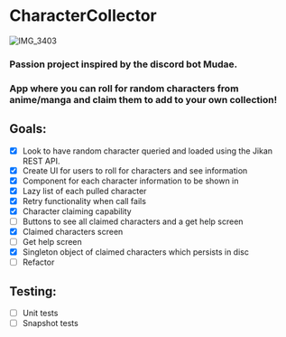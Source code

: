 # CharacterCollector
![IMG_3403](https://user-images.githubusercontent.com/14980137/197329867-9592db26-ac48-48cf-baaa-3898a567eddf.PNG)

### Passion project inspired by the discord bot Mudae.
### App where you can roll for random characters from anime/manga and claim them to add to your own collection!

## Goals: 
- [x] Look to have random character queried and loaded using the Jikan REST API.
- [x] Create UI for users to roll for characters and see information
- [x] Component for each character information to be shown in
- [x] Lazy list of each pulled character
- [x] Retry functionality when call fails
- [x] Character claiming capability
- [ ] Buttons to see all claimed characters and a get help screen
- [x] Claimed characters screen
- [ ] Get help screen
- [x] Singleton object of claimed characters which persists in disc
- [ ] Refactor

## Testing:
- [ ] Unit tests
- [ ] Snapshot tests
